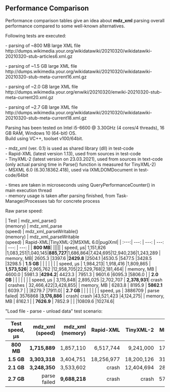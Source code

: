 ## Performance Comparison

Performance comparison tables give an idea about **mdz_xml** parsing overall performance compared to some well-known alternatives.

Following tests are executed:

<p>- parsing of ~800 MB large XML file<br>
http://dumps.wikimedia.your.org/wikidatawiki/20210320/wikidatawiki-20210320-stub-articles6.xml.gz

<p>- parsing of ~1.5 GB large XML file<br>
http://dumps.wikimedia.your.org/wikidatawiki/20210320/wikidatawiki-20210320-stub-meta-current16.xml.gz

<p>- parsing of ~2.0 GB large XML file<br>
http://dumps.wikimedia.your.org/enwiki/20210320/enwiki-20210320-stub-meta-current20.xml.gz

<p>- parsing of ~2.7 GB large XML file<br>
http://dumps.wikimedia.your.org/wikidatawiki/20210320/wikidatawiki-20210320-stub-meta-current18.xml.gz

Parsing has been tested on Intel i5-6600 @ 3.30GHz (4 cores/4 threads), 16 GB RAM, Windows 10 (64-bit) OS.<br>
Build using VC++, toolset v100/64bit.

<p>- mdz_xml (ver. 0.1) is used as shared library (dll) in test-code<br>
- Rapid-XML (latest version 1.13), used from sources in test-code<br>
- TinyXML-2 (latest version on 23.03.2021), used from sources in text-code<br>
(only actual parsing time in Parse() function is measured for TinyXML-2)<br>
- MSXML 6.0 (6.30.18362.418), used via IXMLDOMDocument in test-code/64bit

<p>- times are taken in microseconds using QueryPerformanceCounter() in main execution thread<br>
- memory usage is taken after parsing finished, from Task-Manager/Processes tab for concrete process<br>

Raw parse speed:

| Test  | mdz_xml_parse()<br>(memory) | mdz_xml_parse<br>(speed) | mdz_xml_parseWritable()<br>(memory) | mdz_xml_parseWritable<br>(speed) | Rapid-XML|TinyXML-2|MSXML 6.0|pugiXml|
| :---:| ---: | ---: | ---: | ---: | ---: |
| **800 MB**| |||||
| speed,  μs| 1,151,826   |1,083,251|1,040,145|**885,727**|1,686,864|7,424,695|12,940,236|1,243,289
| memory, MB| 2605.3      |3397.6   |**2429.8**   |2504.1 |4530.5   |5477.5   |3428.5    |3298.5
| **1.5 GB** | |  | | |  |
| speed,  μs | 1,984,213| 1,918,416 |1,809,865 | **1,573,526**| 2,965,762 |12,958,705|22,529,768|2,181,464|
| memory, MB | 4600.0   | 5981.3    |**4294.2**| 4423.3       | 7951.3 | 9601.6      |6095.3    |5806.0   |
| **2.0 GB** | |  | | |  |
| speed,  μs | 3,115,848| 2,895,025 |2,702,707   | **2,378,931**| crash | crashes | 32,466,422|3,428,855|
| memory, MB | 6283.8   | 8195.9    | **5862.1** | 6039.7       |       |         |8279.7     |7911.0|
| **2.7 GB** | |  | | |  |
| speed,  μs | 3886709 | parse failed| 3576868    |**3,176,886** | crash| crash |43,521,423 |4,124,275|
| memory, MB | 8162.1  |             | **7626.9** | 7852.9       |      |       |10809.6    |10274.6|

"Load file - parse - unload data" test scenario:

| Test<br>speed, μs  | mdz_xml<br>(speed) | mdz_xml<br>(memory) | Rapid-XML|TinyXML-2|MSXML 6.0|
| :---:| ---: | ---: | ---: | ---: | ---: |
| **800 MB**| **1,715,889**   |1,857,110|6,517,744|9,241,000|17,759,569|
| **1.5 GB** | **3,303,318**| 3,404,751 |18,256,977 | 18,200,126| 31,622,254 |
| **2.1 GB** | **3,248,350**| 3,533,602 |crash | 12,404,694| 28,289,604 |
| **2.7 GB** | parse failed| **9,688,218** |crash | crash| 57,976,988 |
